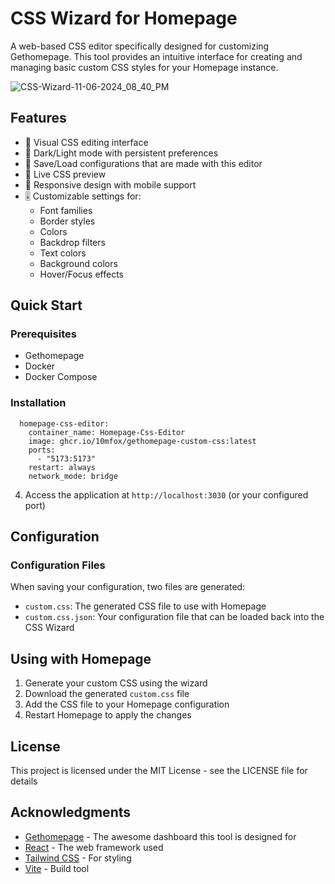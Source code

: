 # CSS Wizard for Homepage

A web-based CSS editor specifically designed for customizing Gethomepage. This tool provides an intuitive interface for creating and managing basic custom CSS styles for your Homepage instance.

![CSS-Wizard-11-06-2024_08_40_PM](https://github.com/user-attachments/assets/1b5ec82c-7e89-4a83-915d-aa9796392cd9)


## Features

- 🎨 Visual CSS editing interface
- 🌙 Dark/Light mode with persistent preferences
- 💾 Save/Load configurations that are made with this editor
- 🎯 Live CSS preview
- 📱 Responsive design with mobile support
- 🎚️ Customizable settings for:
  - Font families
  - Border styles
  - Colors
  - Backdrop filters
  - Text colors
  - Background colors
  - Hover/Focus effects

## Quick Start

### Prerequisites

- Gethomepage
- Docker
- Docker Compose

### Installation
```
  homepage-css-editor:
    container_name: Homepage-Css-Editor  
    image: ghcr.io/10mfox/gethomepage-custom-css:latest
    ports:
      - "5173:5173"     
    restart: always    
    network_mode: bridge
```
4. Access the application at `http://localhost:3030` (or your configured port)

## Configuration

### Configuration Files

When saving your configuration, two files are generated:
- `custom.css`: The generated CSS file to use with Homepage
- `custom.css.json`: Your configuration file that can be loaded back into the CSS Wizard

## Using with Homepage

1. Generate your custom CSS using the wizard
2. Download the generated `custom.css` file
3. Add the CSS file to your Homepage configuration
4. Restart Homepage to apply the changes

## License

This project is licensed under the MIT License - see the LICENSE file for details

## Acknowledgments

- [Gethomepage](https://github.com/gethomepage/homepage) - The awesome dashboard this tool is designed for
- [React](https://reactjs.org/) - The web framework used
- [Tailwind CSS](https://tailwindcss.com/) - For styling
- [Vite](https://vitejs.dev/) - Build tool
